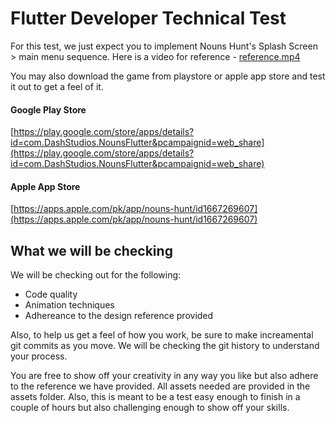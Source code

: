 # Flutter Developer Technical Test

For this test, we just expect you to implement Nouns Hunt's Splash Screen > main menu sequence.
Here is a video for reference -
[reference.mp4](reference.mp4)

You may also download the game from playstore or apple app store and test it out to get a feel of it.

#### Google Play Store

[https://play.google.com/store/apps/details?id=com.DashStudios.NounsFlutter&pcampaignid=web_share](https://play.google.com/store/apps/details?id=com.DashStudios.NounsFlutter&pcampaignid=web_share)

#### Apple App Store

[https://apps.apple.com/pk/app/nouns-hunt/id1667269607](https://apps.apple.com/pk/app/nouns-hunt/id1667269607)

## What we will be checking

We will be checking out for the following:

- Code quality
- Animation techniques
- Adhereance to the design reference provided

Also, to help us get a feel of how you work, be sure to make increamental git commits as you move. We will be checking the git history to understand your process.

You are free to show off your creativity in any way you like but also adhere to the reference we have provided. All assets needed are provided in the assets folder. Also, this is meant to be a test easy enough to finish in a couple of hours but also challenging enough to show off your skills.

